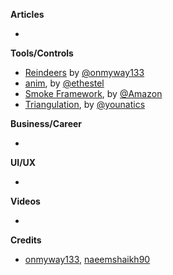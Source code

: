 
**Articles**

* 

**Tools/Controls**

* [Reindeers](https://github.com/onmyway133/Reindeers) by [@onmyway133](https://twitter.com/onmyway133)
* [anim](https://github.com/onurersel/anim), by [@ethestel](https://twitter.com/ethestel)
* [Smoke Framework](https://github.com/amzn/smoke-framework), by [@Amazon](https://github.com/amzn)
* [Triangulation](https://github.com/younatics/Triangulation), by [@younatics](https://twitter.com/younatics)

**Business/Career**

* 

**UI/UX**

* 

**Videos**

* 

**Credits**

* [onmyway133](https://github.com/onmyway133), [naeemshaikh90](https://github.com/naeemshaikh90)
